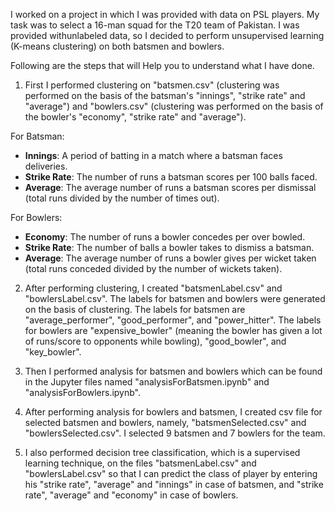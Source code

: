 I worked on a project in which I was provided with data on PSL players. My task was to select a 16-man squad for the T20 team of Pakistan. I was provided withunlabeled data, so I decided to perform unsupervised learning (K-means clustering) on both batsmen and bowlers.

Following are the steps that will Help you to understand what I have done.

1) First I performed clustering on "batsmen.csv" (clustering was performed on the basis of the batsman's "innings", "strike rate" and "average") and "bowlers.csv" (clustering was performed on the basis of the bowler's "economy", "strike rate" and "average").

For Batsman:
   - **Innings**: A period of batting in a match where a batsman faces deliveries.
   - **Strike Rate**: The number of runs a batsman scores per 100 balls faced.
   - **Average**: The average number of runs a batsman scores per dismissal (total runs divided by the number of times out).

For Bowlers:  
   - **Economy**: The number of runs a bowler concedes per over bowled.
   - **Strike Rate**: The number of balls a bowler takes to dismiss a batsman.
   - **Average**: The average number of runs a bowler gives per wicket taken (total runs conceded divided by the number of wickets taken).

2) After performing clustering, I created "batsmenLabel.csv" and "bowlersLabel.csv". The labels for batsmen and bowlers were generated on the basis of clustering. The labels for batsmen are "average_performer",     "good_performer", and "power_hitter". The labels for bowlers are "expensive_bowler" (meaning the bowler has given a lot of runs/score to opponents while bowling), "good_bowler", and "key_bowler".


3) Then I performed analysis for batsmen and bowlers which can be found in the Jupyter files named "analysisForBatsmen.ipynb" and "analysisForBowlers.ipynb".


4) After performing analysis for bowlers and batsmen, I created csv file for selected batsmen and bowlers, namely, "batsmenSelected.csv" and "bowlersSelected.csv". I selected 9 batsmen and 7 bowlers for the team.


5) I also performed decision tree classification, which is a supervised learning technique, on the files "batsmenLabel.csv" and "bowlersLabel.csv" so that I can predict the class of player by entering his "strike rate", "average" and "innings" in case of batsmen, and "strike rate", "average" and "economy" in case of bowlers.
